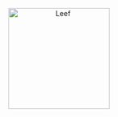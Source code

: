 <p align="center">
  <img src="https://i.ibb.co/wNq3R6Dp/Namnl-s-design-removebg-preview.png" width="200" alt="Leef"/>
</p>
